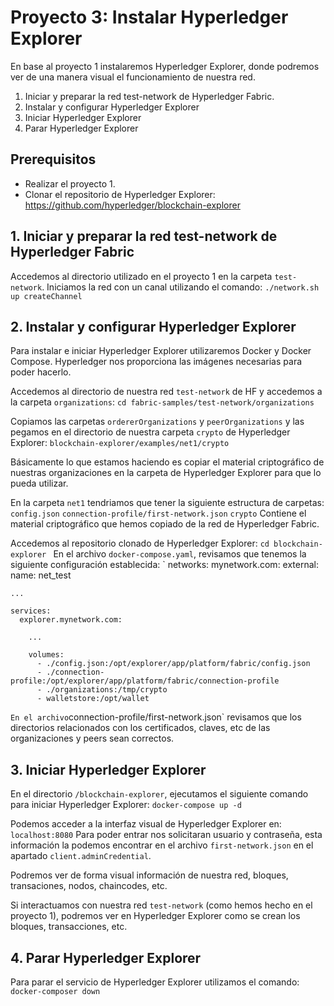 ﻿

# Proyecto 3: Instalar Hyperledger Explorer

En base al proyecto 1 instalaremos Hyperledger Explorer, donde podremos ver de una manera visual el funcionamiento de nuestra red.

1. Iniciar y preparar la red test-network de Hyperledger Fabric.
2. Instalar y configurar Hyperledger Explorer
3. Iniciar Hyperledger Explorer
4. Parar Hyperledger Explorer


## Prerequisitos

- Realizar el proyecto 1.
- Clonar el repositorio de Hyperledger Explorer: https://github.com/hyperledger/blockchain-explorer 


## 1. Iniciar y preparar la red test-network de Hyperledger Fabric

Accedemos al directorio utilizado en el proyecto 1 en la carpeta `test-network`.
Iniciamos la red con un canal utilizando el comando:
`./network.sh up createChannel`

## 2. Instalar y configurar Hyperledger Explorer

Para instalar e iniciar Hyperledger Explorer utilizaremos Docker y Docker Compose. Hyperledger nos proporciona las imágenes necesarias para poder hacerlo.

Accedemos al directorio de nuestra red `test-network` de HF y accedemos a la carpeta `organizations`:
`cd fabric-samples/test-network/organizations`

Copiamos las carpetas `ordererOrganizations` y `peerOrganizations` y las pegamos en el directorio de nuestra carpeta `crypto` de Hyperledger Explorer:
`blockchain-explorer/examples/net1/crypto`

Básicamente lo que estamos haciendo es copiar el material criptográfico de nuestras organizaciones en la carpeta de Hyperledger Explorer para que lo pueda utilizar.

En la carpeta `net1` tendriamos que tener la siguiente estructura de carpetas:
`config.json`
`connection-profile/first-network.json`
`crypto` Contiene el material criptográfico que hemos copiado de la red de Hyperledger Fabric.

Accedemos al repositorio clonado de Hyperledger Explorer: `cd blockchain-explorer `
En el archivo `docker-compose.yaml`, revisamos que tenemos la siguiente configuración establecida:
`
 networks:
    mynetwork.com:
        external:
            name: net_test

    ...

    services:
      explorer.mynetwork.com:

        ...

        volumes:
          - ./config.json:/opt/explorer/app/platform/fabric/config.json
          - ./connection-profile:/opt/explorer/app/platform/fabric/connection-profile
          - ./organizations:/tmp/crypto
          - walletstore:/opt/wallet
`
En el archivo `connection-profile/first-network.json` revisamos que los directorios relacionados con los certificados, claves, etc de las organizaciones y peers sean correctos.


## 3. Iniciar Hyperledger Explorer

En el directorio `/blockchain-explorer`, ejecutamos el siguiente comando para iniciar Hyperledger Explorer:
`docker-compose up -d`

Podemos acceder a la interfaz visual de Hyperledger Explorer en: 
`localhost:8080`
Para poder entrar nos solicitaran usuario y contraseña, esta información la podemos encontrar en el archivo `first-network.json` en el apartado `client.adminCredential`.

Podremos ver de forma visual información de nuestra red, bloques, transaciones, nodos, chaincodes, etc. 

Si interactuamos con nuestra red `test-network` (como hemos hecho en el proyecto 1), podremos ver en Hyperledger Explorer como se crean los bloques, transacciones, etc.


## 4. Parar Hyperledger Explorer

Para parar el servicio de Hyperledger Explorer utilizamos el comando: `docker-composer down`

